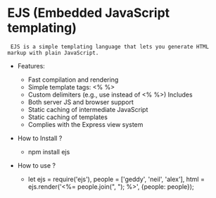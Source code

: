 # EJS (Embedded JavaScript templating)
     
     EJS is a simple templating language that lets you generate HTML markup with plain JavaScript.


* Features:

     - Fast compilation and rendering
     - Simple template tags: <% %>
     - Custom delimiters (e.g., use <? ?> instead of <% %>)
       Includes
     - Both server JS and browser support
     - Static caching of intermediate JavaScript
     - Static caching of templates
     - Complies with the Express view system

* How to Install ?

     - npm install ejs

* How to use ?
     
     - let ejs = require('ejs'),
       people = ['geddy', 'neil', 'alex'],
       html = ejs.render('<%= people.join(", "); %>', {people: people});

   
